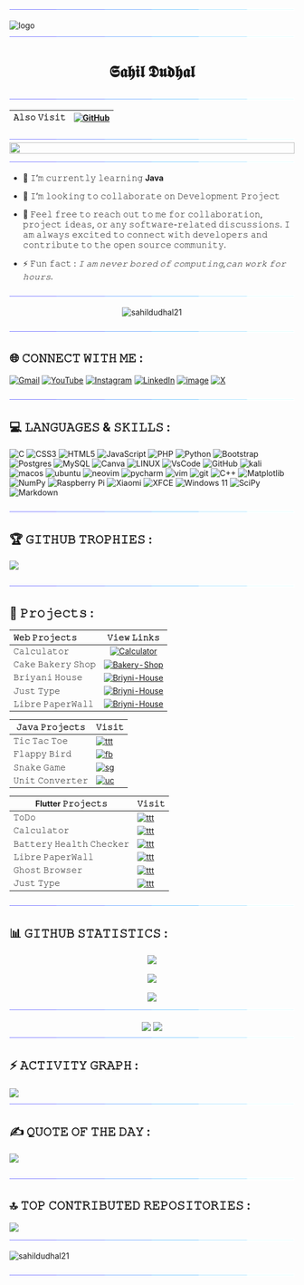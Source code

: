 <img src="https://github.com/SAHILDUDHAL21/SAHILDUDHAL21/blob/main/line11.gif">

![logo](https://github.com/SAHILDUDHAL21/SAHILDUDHAL21/blob/main/20240303_1927361-ezgif.com-video-to-gif-converter.gif)
<img src="https://github.com/SAHILDUDHAL21/SAHILDUDHAL21/blob/main/line11.gif">

<h1 align="center">𝕾𝖆𝖍𝖎𝖑 𝕯𝖚𝖉𝖍𝖆𝖑</h1>
<img src="https://github.com/SAHILDUDHAL21/SAHILDUDHAL21/blob/main/line11.gif">


|𝙰𝚕𝚜𝚘 𝚅𝚒𝚜𝚒𝚝| [![GitHub](https://img.shields.io/badge/GitHub-%23121011.svg?style=flat&logo=github&logoColor=white)](https://github.com/SahilDProjects) |
|:--------:|:------:|


<!-- <h4 align="center">𝙰 𝚙𝚊𝚜𝚜𝚒𝚘𝚗𝚊𝚝𝚎 𝚙𝚛𝚘𝚐𝚛𝚊𝚖𝚖𝚎𝚛 𝚏𝚛𝚘𝚖 𝙸𝚗𝚍𝚒𝚊</h4> -->
<img src="https://github.com/SAHILDUDHAL21/SAHILDUDHAL21/blob/main/line11.gif">
<img height="20%" width="99.99% align="centre" src="https://github.com/SAHILDUDHAL21/SAHILDUDHAL21/blob/main/IMG_20230828_202253.jpg">
<img src="https://github.com/SAHILDUDHAL21/SAHILDUDHAL21/blob/main/line11.gif">
<p align="centre">

- 🌱 𝙸’𝚖 𝚌𝚞𝚛𝚛𝚎𝚗𝚝𝚕𝚢 𝚕𝚎𝚊𝚛𝚗𝚒𝚗𝚐 <b>Java</b>

- 👯 𝙸’𝚖 𝚕𝚘𝚘𝚔𝚒𝚗𝚐 𝚝𝚘 𝚌𝚘𝚕𝚕𝚊𝚋𝚘𝚛𝚊𝚝𝚎 𝚘𝚗 𝙳𝚎𝚟𝚎𝚕𝚘𝚙𝚖𝚎𝚗𝚝 𝙿𝚛𝚘𝚓𝚎𝚌𝚝

- 🎫️ 𝙵𝚎𝚎𝚕 𝚏𝚛𝚎𝚎 𝚝𝚘 𝚛𝚎𝚊𝚌𝚑 𝚘𝚞𝚝 𝚝𝚘 𝚖𝚎 𝚏𝚘𝚛 𝚌𝚘𝚕𝚕𝚊𝚋𝚘𝚛𝚊𝚝𝚒𝚘𝚗, 𝚙𝚛𝚘𝚓𝚎𝚌𝚝 𝚒𝚍𝚎𝚊𝚜, 𝚘𝚛 𝚊𝚗𝚢 𝚜𝚘𝚏𝚝𝚠𝚊𝚛𝚎-𝚛𝚎𝚕𝚊𝚝𝚎𝚍 𝚍𝚒𝚜𝚌𝚞𝚜𝚜𝚒𝚘𝚗𝚜. 𝙸 𝚊𝚖 𝚊𝚕𝚠𝚊𝚢𝚜 𝚎𝚡𝚌𝚒𝚝𝚎𝚍 𝚝𝚘 𝚌𝚘𝚗𝚗𝚎𝚌𝚝 𝚠𝚒𝚝𝚑 𝚍𝚎𝚟𝚎𝚕𝚘𝚙𝚎𝚛𝚜 𝚊𝚗𝚍 𝚌𝚘𝚗𝚝𝚛𝚒𝚋𝚞𝚝𝚎 𝚝𝚘 𝚝𝚑𝚎 𝚘𝚙𝚎𝚗 𝚜𝚘𝚞𝚛𝚌𝚎 𝚌𝚘𝚖𝚖𝚞𝚗𝚒𝚝𝚢.

- ⚡ 𝙵𝚞𝚗 𝚏𝚊𝚌𝚝 : <i>𝙸 𝚊𝚖 𝚗𝚎𝚟𝚎𝚛 𝚋𝚘𝚛𝚎𝚍 𝚘𝚏 𝚌𝚘𝚖𝚙𝚞𝚝𝚒𝚗𝚐,𝚌𝚊𝚗 𝚠𝚘𝚛𝚔 𝚏𝚘𝚛 𝚑𝚘𝚞𝚛𝚜.</i>

</p> <!-- kay re bhuspangya  -->
<img src="https://github.com/SAHILDUDHAL21/SAHILDUDHAL21/blob/main/line11.gif">
<p align="center"> <img src="https://komarev.com/ghpvc/?username=sahildudhal21&label=🧑🏻‍💼+Profile+views&color=0e75b6&style=flat" alt="sahildudhal21"/></p>
<img src="https://github.com/SAHILDUDHAL21/SAHILDUDHAL21/blob/main/line11.gif">

## 🌐 𝙲𝙾𝙽𝙽𝙴𝙲𝚃 𝚆𝙸𝚃𝙷 𝙼𝙴 :
[![Gmail](https://img.shields.io/badge/-Gmail-c14438?logo=Gmail&logoColor=white)](mailto:sahildudhal1364@gmail.com)
[![YouTube](https://img.shields.io/badge/YouTube-%23FF0000.svg?logo=YouTube&logoColor=white)](https://www.youtube.com/@sahild11) [![Instagram](https://img.shields.io/badge/Instagram-%23E4405F.svg?logo=Instagram&logoColor=white)](https://www.instagram.com/sahil_dudhal_11) [![LinkedIn](https://img.shields.io/badge/LinkedIn-%230077B5.svg?logo=linkedin&logoColor=white)](https://linkedin.com/in/sahil-dudhal-1b11b925a)
[![image](https://img.shields.io/badge/Telegram-2CA5E0?logo=telegram&logoColor=white)](http://t.me/Sahil_Dudhal) 
[![X](https://img.shields.io/badge/X-black.svg?logo=X&logoColor=white)](https://x.com/sahild1311) 

<img src="https://github.com/SAHILDUDHAL21/SAHILDUDHAL21/blob/main/line11.gif">

## 💻 𝙻𝙰𝙽𝙶𝚄𝙰𝙶𝙴𝚂 & 𝚂𝙺𝙸𝙻𝙻𝚂 :
![C](https://img.shields.io/badge/c-%2300599C.svg?style=flat&logo=c&logoColor=white) ![CSS3](https://img.shields.io/badge/css3-%231572B6.svg?style=flat&logo=css3&logoColor=white) ![HTML5](https://img.shields.io/badge/html5-%23E34F26.svg?style=flat&logo=html5&logoColor=white) ![JavaScript](https://img.shields.io/badge/javascript-%23323330.svg?style=flat&logo=javascript&logoColor=%23F7DF1E) ![PHP](https://img.shields.io/badge/php-%23777BB4.svg?style=flat&logo=php&logoColor=white) ![Python](https://img.shields.io/badge/python-3670A0?style=flat&logo=python&logoColor=ffdd54) ![Bootstrap](https://img.shields.io/badge/bootstrap-%23563D7C.svg?style=flat&logo=bootstrap&logoColor=white)  ![Postgres](https://img.shields.io/badge/postgres-%23316192.svg?style=flat&logo=postgresql&logoColor=white) ![MySQL](https://img.shields.io/badge/mysql-%2300f.svg?style=flat&logo=mysql&logoColor=white) ![Canva](https://img.shields.io/badge/Canva-%2300C4CC.svg?style=flat&logo=Canva&logoColor=white) ![LINUX](https://img.shields.io/badge/Linux-FCC624?style=flat&logo=linux&logoColor=black) 
![VsCode](https://img.shields.io/badge/Visual_Studio-5C2D91?style=flat&logo=visual%20studio&logoColor=white) ![GitHub](https://img.shields.io/badge/GitHub-%23121011.svg?style=flat&logo=github&logoColor=white) ![kali](https://img.shields.io/badge/Kali_Linux-557C94?style=flat&logo=kali-linux&logoColor=white) ![macos](https://img.shields.io/badge/mac%20os-000000?style=flate&logo=apple&logoColor=white) ![ubuntu](https://img.shields.io/badge/Ubuntu-E95420?style=flat&logo=ubuntu&logoColor=white) ![neovim](https://img.shields.io/badge/NeoVim-%2357A143.svg?&style=flat&logo=neovim&logoColor=white) 
![pycharm](https://img.shields.io/badge/PyCharm-000000.svg?&style=flat&logo=PyCharm&logoColor=white) 
![vim](https://img.shields.io/badge/VIM-%2311AB00.svg?&style=flat&logo=vim&logoColor=white) 
![git](https://img.shields.io/badge/GIT-E44C30?style=flat&logo=git&logoColor=white) ![C++](https://img.shields.io/badge/c++-%2300599C.svg?style=flat&logo=c%2B%2B&logoColor=white) ![Matplotlib](https://img.shields.io/badge/Matplotlib-%23ffffff.svg?style=flat&logo=Matplotlib&logoColor=black) ![NumPy](https://img.shields.io/badge/numpy-%23013243.svg?style=flat&logo=numpy&logoColor=white) ![Raspberry Pi](https://img.shields.io/badge/-RaspberryPi-C51A4A?style=flat&logo=Raspberry-Pi) ![Xiaomi](https://img.shields.io/badge/Xiaomi-%23FF6900.svg?style=flat&logo=xiaomi&logoColor=white)
![XFCE](https://img.shields.io/badge/XFCE-%232284F2.svg?style=flat&logo=xfce&logoColor=white)
![Windows 11](https://img.shields.io/badge/Windows%2011-%230079d5.svg?style=flat&logo=Windows%2011&logoColor=white)
![SciPy](https://img.shields.io/badge/SciPy-%230C55A5.svg?style=flat&logo=scipy&logoColor=%white)
![Markdown](https://img.shields.io/badge/markdown-%23000000.svg?style=flat&logo=markdown&logoColor=white)

<img src="https://github.com/SAHILDUDHAL21/SAHILDUDHAL21/blob/main/line11.gif">

## 🏆 𝙶𝙸𝚃𝙷𝚄𝙱 𝚃𝚁𝙾𝙿𝙷𝙸𝙴𝚂 :
![](https://github-profile-trophy.vercel.app/?username=SAHILDUDHAL21&theme=radical&no-frame=false&no-bg=false&margin-w=4)

<img src="https://github.com/SAHILDUDHAL21/SAHILDUDHAL21/blob/main/line11.gif">

## 🥇 𝙿𝚛𝚘𝚓𝚎𝚌𝚝𝚜 :

|  𝚆𝚎𝚋 𝙿𝚛𝚘𝚓𝚎𝚌𝚝𝚜    | 𝚅𝚒𝚎𝚠 𝙻𝚒𝚗𝚔𝚜|
|:-------------------|:----------:|
| 𝙲𝚊𝚕𝚌𝚞𝚕𝚊𝚝𝚘𝚛         |[![Calculator](https://img.shields.io/badge/Visit-blue.svg)](https://sahildprojects.github.io/Calculator/)|
| 𝙲𝚊𝚔𝚎 𝙱𝚊𝚔𝚎𝚛𝚢 𝚂𝚑𝚘𝚙   |[![Bakery-Shop](https://img.shields.io/badge/Visit-blue.svg)](https://sahildprojects.github.io/Trisha_Bakers/)|
| 𝙱𝚛𝚒𝚢𝚊𝚗𝚒 𝙷𝚘𝚞𝚜𝚎      |[![Briyni-House](https://img.shields.io/badge/Visit-blue.svg)](https://sahildprojects.github.io/The-Famous-Briyani-Bro-s/)|
| 𝙹𝚞𝚜𝚝 𝚃𝚢𝚙𝚎   |[![Briyni-House](https://img.shields.io/badge/Visit-blue.svg)](https://sahildudhal21.github.io/Just-Type-Web/)|
| 𝙻𝚒𝚋𝚛𝚎 𝙿𝚊𝚙𝚎𝚛𝚆𝚊𝚕𝚕     |[![Briyni-House](https://img.shields.io/badge/Visit-blue.svg)](https://sahildudhal21.github.io/Libre-PaperWall-Web/)|

|𝙹𝚊𝚟𝚊 𝙿𝚛𝚘𝚓𝚎𝚌𝚝𝚜|𝚅𝚒𝚜𝚒𝚝|
|-------------|-----|
|𝚃𝚒𝚌 𝚃𝚊𝚌 𝚃𝚘𝚎|[![ttt](https://img.shields.io/badge/Visit-blue.svg)](https://github.com/SAHILDUDHAL21/Tic-Tac-Toe)|
|𝙵𝚕𝚊𝚙𝚙𝚢 𝙱𝚒𝚛𝚍|[![fb](https://img.shields.io/badge/Visit-blue.svg)](https://github.com/SAHILDUDHAL21/Flappy-Bird)|
|𝚂𝚗𝚊𝚔𝚎 𝙶𝚊𝚖𝚎|[![sg](https://img.shields.io/badge/Visit-blue.svg)](https://github.com/SAHILDUDHAL21/Snake-Game)|
|𝚄𝚗𝚒𝚝 𝙲𝚘𝚗𝚟𝚎𝚛𝚝𝚎𝚛| [![uc](https://img.shields.io/badge/Visit-blue.svg)](https://github.com/SAHILDUDHAL21/Unit-Converter)|


|Flutter 𝙿𝚛𝚘𝚓𝚎𝚌𝚝𝚜|𝚅𝚒𝚜𝚒𝚝|
|-------------|-----|
| 𝚃𝚘𝙳𝚘|[![ttt](https://img.shields.io/badge/Visit-blue.svg)](https://github.com/SAHILDUDHAL21/To-Do)|
|𝙲𝚊𝚕𝚌𝚞𝚕𝚊𝚝𝚘𝚛|[![ttt](https://img.shields.io/badge/Visit-blue.svg)](https://github.com/SAHILDUDHAL21/Flutter-Calculator)|
|𝙱𝚊𝚝𝚝𝚎𝚛𝚢 𝙷𝚎𝚊𝚕𝚝𝚑 𝙲𝚑𝚎𝚌𝚔𝚎𝚛|[![ttt](https://img.shields.io/badge/Visit-blue.svg)](https://github.com/SAHILDUDHAL21/Battery-Info)|
|𝙻𝚒𝚋𝚛𝚎 𝙿𝚊𝚙𝚎𝚛𝚆𝚊𝚕𝚕|[![ttt](https://img.shields.io/badge/Visit-blue.svg)](https://github.com/SAHILDUDHAL21/libre-PaperWall)|
|𝙶𝚑𝚘𝚜𝚝 𝙱𝚛𝚘𝚠𝚜𝚎𝚛|[![ttt](https://img.shields.io/badge/Visit-blue.svg)](https://github.com/SAHILDUDHAL21/Ghost-Browser)|
|𝙹𝚞𝚜𝚝 𝚃𝚢𝚙𝚎|[![ttt](https://img.shields.io/badge/Visit-blue.svg)](https://github.com/SAHILDUDHAL21/Just-Type)|

<img src="https://github.com/SAHILDUDHAL21/SAHILDUDHAL21/blob/main/line11.gif">

## 📊 𝙶𝙸𝚃𝙷𝚄𝙱 𝚂𝚃𝙰𝚃𝙸𝚂𝚃𝙸𝙲𝚂 :
<div align="center">
<!-- kay re benstrock -->

![](https://github-readme-stats.vercel.app/api?username=SAHILDUDHAL21&theme=blue-green&hide_border=false&include_all_commits=false&count_private=true&langs_count=200&disable_animations=false)

![](https://github-readme-streak-stats.herokuapp.com/?user=SAHILDUDHAL21&theme=blue-green&hide_border=false&disable_animations=false)
<br/>

![](https://github-readme-stats.vercel.app/api/top-langs/?username=SAHILDUDHAL21&theme=blue-green&hide_border=false&include_all_commits=false&count_private=true&layout=compact&langs_count=200&disable_animations=false)
<img src="https://github.com/SAHILDUDHAL21/SAHILDUDHAL21/blob/main/line11.gif">
</div>
<!-- kay kartoy itha re mc -->
<div align="center">
 
<img align="center" src="http://github-profile-summary-cards.vercel.app/api/cards/productive-time?username=sahildudhal21&theme=blue_green" height="180em" />
<img align="center" src="http://github-profile-summary-cards.vercel.app/api/cards/profile-details?username=sahildudhal21&theme=blue_green" height="180em" />
</div> 

<!-- tuza ... la b* -->

<img src="https://github.com/SAHILDUDHAL21/SAHILDUDHAL21/blob/main/line11.gif">

## ⚡ 𝙰𝙲𝚃𝙸𝚅𝙸𝚃𝚈 𝙶𝚁𝙰𝙿𝙷 :
<img align="center" src="https://github-readme-activity-graph.vercel.app/graph?username=sahildudhal21&theme=react-dark"/>
<img src="https://github.com/SAHILDUDHAL21/SAHILDUDHAL21/blob/main/line11.gif">

<!-- jaa pal itha nako dok lau -->

## ✍️ 𝚀𝚄𝙾𝚃𝙴 𝙾𝙵 𝚃𝙷𝙴 𝙳𝙰𝚈 :
![](https://quotes-github-readme.vercel.app/api?type=horizontal&theme=merko)

<img src="https://github.com/SAHILDUDHAL21/SAHILDUDHAL21/blob/main/line11.gif">

<!-- f**k you  -->

## 🔝 𝚃𝙾𝙿 𝙲𝙾𝙽𝚃𝚁𝙸𝙱𝚄𝚃𝙴𝙳 𝚁𝙴𝙿𝙾𝚂𝙸𝚃𝙾𝚁𝙸𝙴𝚂 :
![](https://github-contributor-stats.vercel.app/api?username=sahildudhal21&limit=7&theme=blue-green&combine_all_yearly_contributions=true&langs_count=50)
<img src="https://github.com/SAHILDUDHAL21/SAHILDUDHAL21/blob/main/line11.gif">
 <p align="left"> <img src="https://komarev.com/ghpvc/?username=sahildudhal21&label=👨‍💼+Profile+views&color=0D98BA&style=flat" alt="sahildudhal21"/> </p>
<img src="https://github.com/SAHILDUDHAL21/SAHILDUDHAL21/blob/main/line11.gif">
